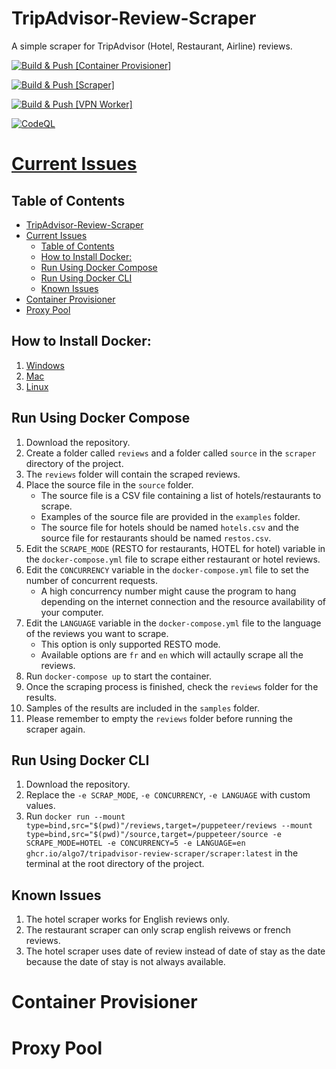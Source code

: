 # TripAdvisor-Review-Scraper
A simple scraper for TripAdvisor (Hotel, Restaurant, Airline) reviews.

[![Build & Push [Container Provisioner]](https://github.com/algo7/TripAdvisor-Review-Scraper/actions/workflows/ci_container_provisioner.yml/badge.svg?branch=main)](https://github.com/algo7/TripAdvisor-Review-Scraper/actions/workflows/ci_container_provisioner.yml)

[![Build & Push [Scraper]](https://github.com/algo7/TripAdvisor-Review-Scraper/actions/workflows/ci_scraper.yml/badge.svg?branch=main)](https://github.com/algo7/TripAdvisor-Review-Scraper/actions/workflows/ci_scraper.yml)

[![Build & Push [VPN Worker]](https://github.com/algo7/TripAdvisor-Review-Scraper/actions/workflows/ci_vpn_worker.yml/badge.svg)](https://github.com/algo7/TripAdvisor-Review-Scraper/actions/workflows/ci_vpn_worker.yml)

[![CodeQL](https://github.com/algo7/TripAdvisor-Review-Scraper/actions/workflows/codeql.yml/badge.svg?branch=main)](https://github.com/algo7/TripAdvisor-Review-Scraper/actions/workflows/codeql.yml)

# [Current Issues](https://github.com/algo7/TripAdvisor-Review-Scraper/issues)

## Table of Contents

- [TripAdvisor-Review-Scraper](#tripadvisor-review-scraper)
- [Current Issues](#current-issues)
  - [Table of Contents](#table-of-contents)
  - [How to Install Docker:](#how-to-install-docker)
  - [Run Using Docker Compose](#run-using-docker-compose)
  - [Run Using Docker CLI](#run-using-docker-cli)
  - [Known Issues](#known-issues)
- [Container Provisioner](#container-provisioner)
- [Proxy Pool](#proxy-pool)

## How to Install Docker:
1. [Windows](https://docs.docker.com/desktop/windows/install/)
2. [Mac](https://docs.docker.com/desktop/mac/install/)
3. [Linux](https://docs.docker.com/engine/install/ubuntu/)

## Run Using Docker Compose
1. Download the repository.
2. Create a folder called `reviews` and a folder called `source` in the `scraper` directory of the project.
3. The `reviews` folder will contain the scraped reviews.
4. Place the source file in the `source` folder.
   - The source file is a CSV file containing a list of hotels/restaurants to scrape.
   - Examples of the source file are provided in the `examples` folder.
   - The source file for hotels should be named `hotels.csv` and the source file for restaurants should be named `restos.csv`.
5. Edit the `SCRAPE_MODE` (RESTO for restaurants, HOTEL for hotel) variable in the `docker-compose.yml` file to scrape either restaurant or hotel reviews.
6. Edit the `CONCURRENCY` variable in the `docker-compose.yml` file to set the number of concurrent requests.
   - A high concurrency number might cause the program to hang depending on the internet connection and the resource availability of your computer.
7. Edit the `LANGUAGE` variable in the `docker-compose.yml` file to the language of the reviews you want to scrape.
   - This option is only supported RESTO mode.
   - Available options are `fr` and `en` which will actaully scrape all the reviews.
8. Run `docker-compose up` to start the container.
9. Once the scraping process is finished, check the `reviews` folder for the results.
10. Samples of the results are included in the `samples` folder.
11. Please remember to empty the `reviews` folder before running the scraper again.

## Run Using Docker CLI 
1. Download the repository.
2. Replace the `-e SCRAP_MODE`, `-e CONCURRENCY`, `-e LANGUAGE` with custom values.
3. Run `docker run --mount type=bind,src="$(pwd)"/reviews,target=/puppeteer/reviews --mount type=bind,src="$(pwd)"/source,target=/puppeteer/source -e SCRAPE_MODE=HOTEL -e CONCURRENCY=5 -e LANGUAGE=en ghcr.io/algo7/tripadvisor-review-scraper/scraper:latest` in the terminal at the root directory of the project.


## Known Issues
1. The hotel scraper works for English reviews only.
2. The restaurant scraper can only scrap english reivews or french reviews.
3. The hotel scraper uses date of review instead of date of stay as the date because the date of stay is not always available.

# Container Provisioner
# Proxy Pool